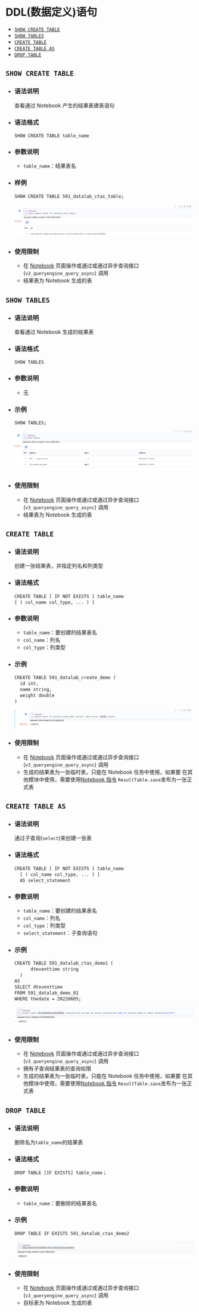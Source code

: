 # DDL(数据定义)语句
- [`SHOW CREATE TABLE`](#show-create-table)
- [`SHOW TABLES`](#show-tables)
- [`CREATE TABLE`](#create-table)
- [`CREATE TABLE AS`](#create-table-as)
- [`DROP TABLE`](#drop-table)

## `SHOW CREATE TABLE`
- ### 语法说明
  查看通过 Notebook 产生的结果表建表语句

- ### 语法格式
  ```mysql
  SHOW CREATE TABLE table_name
  ```
 

- ### 参数说明
  - `table_name`：结果表名
  
- ### 样例
  ```mysql
  SHOW CREATE TABLE 591_datalab_ctas_table;
  ```

  ![](../../../assets/datalab/bksql/ddl/show_create_table.png)

- ### 使用限制
  - 在 [Notebook](../notebook/bksql.md) 页面操作或通过或通过异步查询接口(`v3_queryengine_query_async`) 调用
  - 结果表为 Notebook 生成的表

## `SHOW TABLES`
- ### 语法说明
  查看通过 Notebook 生成的结果表

- ### 语法格式
  ```mysql
  SHOW TABLES
  ```
- ### 参数说明
  - 无

- ### 示例
  ```mysql
  SHOW TABLES;
  ```

  ![](../../../assets/datalab/bksql/ddl/show_tables.png)

- ### 使用限制
  - 在 [Notebook](../notebook/bksql.md) 页面操作或通过或通过异步查询接口(`v3_queryengine_query_async`) 调用
  - 结果表为 Notebook 生成的表
  
## `CREATE TABLE`
- ### 语法说明
  创建一张结果表，并指定列名和列类型
  
- ### 语法格式
  ```mysql
  CREATE TABLE [ IF NOT EXISTS ] table_name
  [ ( col_name col_type, ... ) ]
  ```
- ### 参数说明
  - `table_name`：要创建的结果表名
  - `col_name`：列名
  - `col_type`：列类型
  
- ### 示例
  ```mysql
  CREATE TABLE 591_datalab_create_demo (
    id int,
    name string,
    weight double
  )
  ```

  ![](../../../assets/datalab/bksql/ddl/create_table.png)
  
- ### 使用限制
  - 在 [Notebook](../notebook/bksql.md) 页面操作或通过或通过异步查询接口(`v3_queryengine_query_async`) 调用
  - 生成的结果表为一张临时表，只能在 Notebook 任务中使用，如果要
  在其他模块中使用，需要使用[Notebook 指令](../notebook/command.md) `ResultTable.save`发布为一张正式表

## `CREATE TABLE AS`
- ### 语法说明
  通过子查询(`select`)来创建一张表

- ### 语法格式
  ```mysql
  CREATE TABLE [ IF NOT EXISTS ] table_name
    [ ( col_name col_type, ... ) ]
    AS select_statement
  ```
- ### 参数说明
  - `table_name`：要创建的结果表名
  - `col_name`：列名
  - `col_type`：列类型
  - `select_statement`：子查询语句
  
- ### 示例
  ```mysql
  CREATE TABLE 591_datalab_ctas_demo1 (
        dteventtime string
    )
  AS
  SELECT dteventtime
  FROM 591_datalab_demo_01
  WHERE thedate = 20220605;
  ```

  ![](../../../assets/datalab/bksql/ddl/create_table_as_select.png)

- ### 使用限制
  - 在 [Notebook](../notebook/bksql.md) 页面操作或通过或通过异步查询接口(`v3_queryengine_query_async`) 调用
  - 拥有子查询结果表的查询权限
  - 生成的结果表为一张临时表，只能在 Notebook 任务中使用，如果要
  在其他模块中使用，需要使用[Notebook 指令](../notebook/command.md) `ResultTable.save`发布为一张正式表

## `DROP TABLE`
- ### 语法说明
  删除名为`table_name`的结果表

- ### 语法格式
  ```mysql
  DROP TABLE [IF EXISTS] table_name；
  ```
- ### 参数说明
  - `table_name`：要删除的结果表名
  
- ### 示例
  ```mysql
  DROP TABLE IF EXISTS 591_datalab_ctas_demo2
  ```
  
  ![](../../../assets/datalab/bksql/ddl/drop_table.png)
  
- ### 使用限制
  - 在 [Notebook](../notebook/bksql.md) 页面操作或通过或通过异步查询接口(`v3_queryengine_query_async`) 调用
  - 目标表为 Notebook 生成的表

